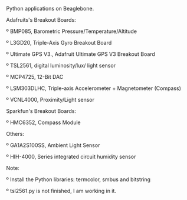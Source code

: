 Python applications on Beaglebone.

Adafruits's Breakout Boards: 

º BMP085, Barometric Pressure/Temperature/Altitude 

º L3GD20, Triple-Axis Gyro Breakout Board 

º Ultimate GPS V3., Adafruit Ultimate GPS V3 Breakout Board 

º TSL2561, digital luminosity/lux/ light sensor

º MCP4725, 12-Bit DAC 

º LSM303DLHC, Triple-axis Accelerometer + Magnetometer (Compass)

º VCNL4000, Proximity/Light sensor

Sparkfun's Breakout Boards: 

º HMC6352, Compass Module

Others:

º GA1A2S100SS, Ambient Light Sensor

º HIH-4000, Series integrated circuit humidity sensor

Note:

º Install the Python libraries: termcolor, smbus and bitstring

º tsl2561.py is not finished, I am working in it.

